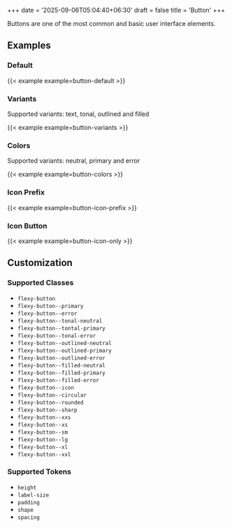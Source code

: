 +++
date = '2025-09-06T05:04:40+06:30'
draft = false
title = 'Button'
+++

Buttons are one of the most common and basic user interface elements.

<!--more-->

## Examples

### Default

{{< example example=button-default >}}

### Variants

Supported variants: text, tonal, outlined and filled

{{< example example=button-variants >}}

### Colors

Supported variants: neutral, primary and error

{{< example example=button-colors >}}

### Icon Prefix

{{< example example=button-icon-prefix >}}

### Icon Button

{{< example example=button-icon-only >}}

## Customization

### Supported Classes

- `flexy-button`
- `flexy-button--primary`
- `flexy-button--error`
- `flexy-button--tonal-neutral`
- `flexy-button--tontal-primary`
- `flexy-button--tonal-error`
- `flexy-button--outlined-neutral`
- `flexy-button--outlined-primary`
- `flexy-button--outlined-error`
- `flexy-button--filled-neutral`
- `flexy-button--filled-primary`
- `flexy-button--filled-error`
- `flexy-button--icon`
- `flexy-button--circular`
- `flexy-button--rounded`
- `flexy-button--sharp`
- `flexy-button--xxs`
- `flexy-button--xs`
- `flexy-button--sm`
- `flexy-button--lg`
- `flexy-button--xl`
- `flexy-button--xxl`

### Supported Tokens

- `height`
- `label-size`
- `padding`
- `shape`
- `spacing`
